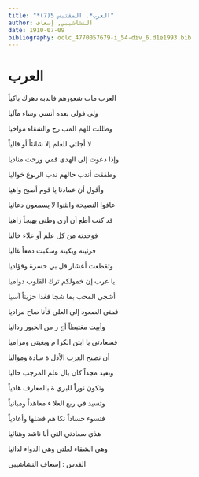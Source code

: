 ```yaml
---
title: "*العرب*. المقتبس 5(7)"
author: النشاشيبي, إسعاف
date: 1910-07-09
bibliography: oclc_4770057679-i_54-div_6.d1e1993.bib
---
```




#  العرب 


 العرب مات شعورهم   فاندبه دهرك باكياً  

 ولى فولى بعده   أنسي وساء مآليا  

 وظللت للهم المب   رح والشقاء مؤاخيا  

 لا أجلتي للعلم إلا   شانئاً أو قالياً  

 وإذا دعوت إلى الهدى   قمي ورحت مناديا  

 وطفقت أندب حالهم   ندب الربوع خواليا  

 وأقول أن عمادنا   يا قوم أصبح واهيا  

 عافوا النصيحة وانثنوا   لا يسمعون دعائيا  

 قد كنت أطع أن أرى   وطني بهيجاً زاهيا  

 فوجدته من كل علم   أو علاء خاليا  

 فرثيته وبكيته   وسكبت دمعاً غاليا  

 وتقطعت أعشار قل   بي حسرة وفؤاديا  

 يا عرب إن خمولكم   ترك القلوب دواميا  

 أشجى المحب بما شجا   فغدا حزيناً آسيا  

 فمتى الصعود إلى العلى   فأنا صاح مراديا  

 وأبيت مغتبطاً أج   ر من الحبور ردائيا  

 فسعادتي يا ابتن الكرا   م وبغيتي ومراميا  

 أن تصبح العرب الأذل   ة سادة ومواليا  

 وتعيد مجداً كان بال   علم المرجب حاليا  

 وتكون نوراًَ للبري   ة بالمعارف هادياً  

 وتسيد في ربع العلا   ء معاهداً ومبانياً  

 فتسوء حساداً نكا   هم فضلها وأعادياً  

 هذي سعادتي التي   أنا ناشد وهنائيا  

 وهي الشقاء لعلتي   وهي الدواء لدائيا  

 القدس  :   إسعاف  النشاشيبي 
